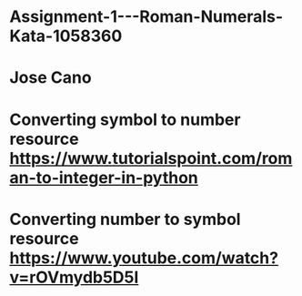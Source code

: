 # Assignment-1---Roman-Numerals-Kata-1058360
# Jose Cano
# Converting symbol to number resource https://www.tutorialspoint.com/roman-to-integer-in-python
# Converting number to symbol resource https://www.youtube.com/watch?v=rOVmydb5D5I
